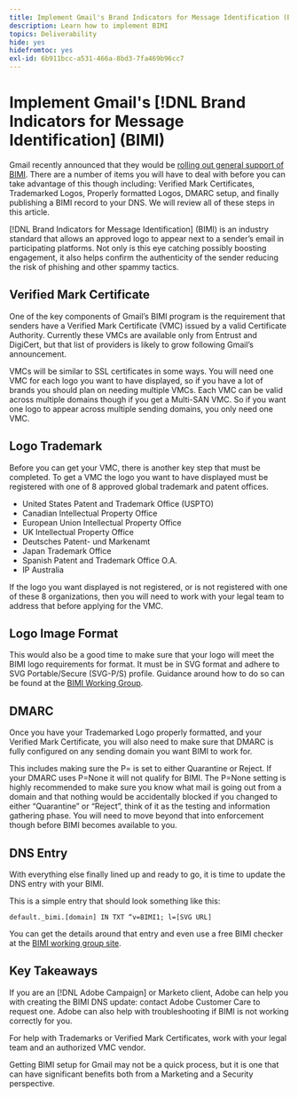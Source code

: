 ```yaml
---
title: Implement Gmail's Brand Indicators for Message Identification (BIMI)
description: Learn how to implement BIMI
topics: Deliverability
hide: yes
hidefromtoc: yes
exl-id: 6b911bcc-a531-466a-8bd3-7fa469b96cc7
---
```

# Implement Gmail's [!DNL Brand Indicators for Message Identification] (BIMI)

Gmail recently announced that they would be [rolling out general support of BIMI](https://cloud.google.com/blog/products/identity-security/bringing-bimi-to-gmail-in-google-workspace). There are a number of items you will have to deal with before you can take advantage of this though including: Verified Mark Certificates, Trademarked Logos, Properly formatted Logos, DMARC setup, and finally publishing a BIMI record to your DNS. We will review all of these steps in this article.

[!DNL Brand Indicators for Message Identification] (BIMI) is an industry standard that allows an approved logo to appear next to a sender’s email in participating platforms. Not only is this eye catching possibly boosting engagement, it also helps confirm the authenticity of the sender reducing the risk of phishing and other spammy tactics.  

## Verified Mark Certificate 

One of the key components of Gmail’s BIMI program is the requirement that senders have a Verified Mark Certificate (VMC) issued by a valid Certificate Authority. Currently these VMCs are available only from Entrust and DigiCert, but that list of providers is likely to grow following Gmail’s announcement. 

VMCs will be similar to SSL certificates in some ways. You will need one VMC for each logo you want to have displayed, so if you have a lot of brands you should plan on needing multiple VMCs. Each VMC can be valid across multiple domains though if you get a Multi-SAN VMC. So if you want one logo to appear across multiple sending domains, you only need one VMC.  

## Logo Trademark 

Before you can get your VMC, there is another key step that must be completed. To get a VMC the logo you want to have displayed must be registered with one of 8 approved global trademark and patent offices.  

* United States Patent and Trademark Office (USPTO)
* Canadian Intellectual Property Office
* European Union Intellectual Property Office
* UK Intellectual Property Office
* Deutsches Patent- und Markenamt 
* Japan Trademark Office
* Spanish Patent and Trademark Office O.A.
* IP Australia

If the logo you want displayed is not registered, or is not registered with one of these 8 organizations, then you will need to work with your legal team to address that before applying for the VMC.  

## Logo Image Format 

This would also be a good time to make sure that your logo will meet the BIMI logo requirements for format. It must be in SVG format and adhere to SVG Portable/Secure (SVG-P/S) profile. Guidance around how to do so can be found at the [BIMI Working Group](https://bimigroup.org/svg-conversion-tools-released).

## DMARC 

Once you have your Trademarked Logo properly formatted, and your Verified Mark Certificate, you will also need to make sure that DMARC is fully configured on any sending domain you want BIMI to work for. 

This includes making sure the P= is set to either Quarantine or Reject. If your DMARC uses P=None it will not qualify for BIMI. The P=None setting is highly recommended to make sure you know what mail is going out from a domain and that nothing would be accidentally blocked if you changed to either “Quarantine” or “Reject”, think of it as the testing and information gathering phase. You will need to move beyond that into enforcement though before BIMI becomes available to you.  

## DNS Entry 

With everything else finally lined up and ready to go, it is time to update the DNS entry with your BIMI. 

This is a simple entry that should look something like this: 

```
default._bimi.[domain] IN TXT “v=BIMI1; l=[SVG URL] 
```

You can get the details around that entry and even use a free BIMI checker at the [BIMI working group site](https://bimigroup.org/implementation-guide).


## Key Takeaways 

If you are an [!DNL Adobe Campaign] or Marketo client, Adobe can help you with creating the BIMI DNS update: contact Adobe Customer Care to request one. Adobe can also help with troubleshooting if BIMI is not working correctly for you.  

For help with Trademarks or Verified Mark Certificates, work with your legal team and an authorized VMC vendor.  

Getting BIMI setup for Gmail may not be a quick process, but it is one that can have significant benefits both from a Marketing and a Security perspective.

